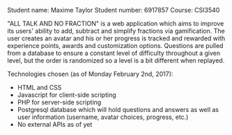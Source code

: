 Student name: Maxime Taylor
Student number: 6917857
Course: CSI3540

"ALL TALK AND NO FRACTION" is a web application which aims to improve its users' ability to add, subtract and simplify fractions via gamification. The user creates an avatar and his
or her progress is tracked and rewarded with experience points, awards and customization options. Questions are pulled from a database to ensure a constant level of difficulty 
throughout a given level, but the order is randomized so a level is a bit different when replayed.

Technologies chosen (as of Monday February 2nd, 2017):
- HTML and CSS
- Javascript for client-side scripting
- PHP for server-side scripting
- Postgresql database which will hold questions and answers as well as user information (username, avatar choices, progress, etc.)
- No external APIs as of yet